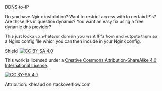 DDNS-to-IP

Do you have Nginx installation? Want to restrict access with to certain IP's? Are those IPs in question dynamic? You want an easy fix using a free dynamic dns provider?


This just looks up whatever domain you want IP's from and outputs them as a Nginx config file which you can then include in your Nginx config.






Shield: [![CC BY-SA 4.0][cc-by-sa-shield]][cc-by-sa]

This work is licensed under a
[Creative Commons Attribution-ShareAlike 4.0 International License][cc-by-sa].

[![CC BY-SA 4.0][cc-by-sa-image]][cc-by-sa]

[cc-by-sa]: http://creativecommons.org/licenses/by-sa/4.0/
[cc-by-sa-image]: https://licensebuttons.net/l/by-sa/4.0/88x31.png
[cc-by-sa-shield]: https://img.shields.io/badge/License-CC%20BY--SA%204.0-lightgrey.svg

Attribution: kheraud on stackoverflow.com
